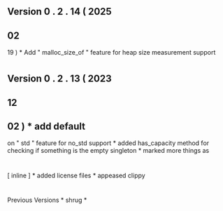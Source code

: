 #
Version
0
.
2
.
14
(
2025
-
02
-
19
)
*
Add
"
malloc_size_of
"
feature
for
heap
size
measurement
support
#
Version
0
.
2
.
13
(
2023
-
12
-
02
)
*
add
default
-
on
"
std
"
feature
for
no_std
support
*
added
has_capacity
method
for
checking
if
something
is
the
empty
singleton
*
marked
more
things
as
#
[
inline
]
*
added
license
files
*
appeased
clippy
#
Previous
Versions
*
shrug
*
